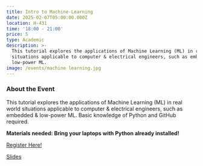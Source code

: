 ```yaml
---
title: Intro to Machine-Learning
date: 2025-02-07T05:00:00.000Z
location: H-431
time: '18:00 - 21:00'
price: 5
type: Academic
description: >-
  This tutorial explores the applications of Machine Learning (ML) in real world
  situations applicable to computer & electrical engineers, such as embedded &
  low-power ML.
image: /events/machine learning.jpg
---
```


### About the Event

This tutorial explores the applications of Machine Learning (ML) in real world situations applicable to computer & electrical engineers, such as embedded & low-power ML. Basic knowledge of Python and GitHub required.

**Materials needed: Bring your laptops with Python already installed!**

[Register Here!](https://www.zeffy.com/ticketing/ieee-intro-to-machine-learning-winter--2025 "Register here")

[Slides](https://docs.google.com/presentation/d/1mgQjAVDWWrat9vtzvpzyubi0U9fQp7nZvGqZkN7z5vY/edit?usp=sharing "Slides")
